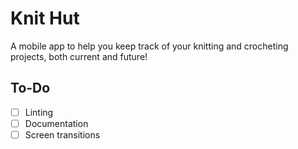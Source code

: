 # Knit Hut
A mobile app to help you keep track of your knitting and crocheting projects, both current and future!

## To-Do
- [ ] Linting
- [ ] Documentation
- [ ] Screen transitions
